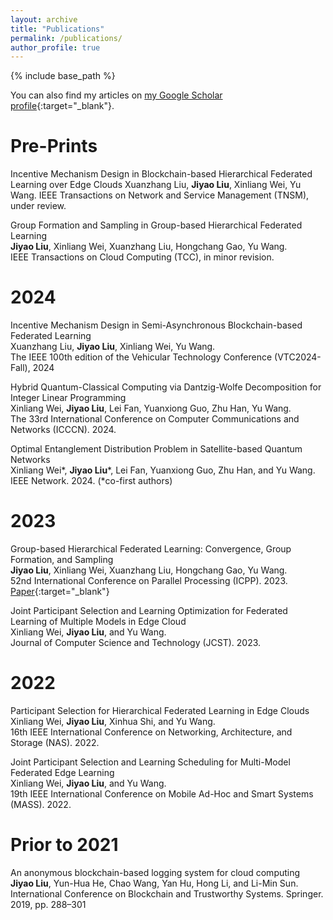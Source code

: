 ```yaml
---
layout: archive
title: "Publications"
permalink: /publications/
author_profile: true
---
```


<!-- {% if site.author.googlescholar %}
  <div class="wordwrap">You can also find my articles on <a href="{{site.author.googlescholar}}">my Google Scholar profile</a>.</div>  
{% endif %}   -->


{% include base_path %}  

<!-- {% for post in site.publications reversed %}
  {% include archive-single.html %}
{% endfor %} -->


You can also find my articles on [my Google Scholar profile](https://scholar.google.com/citations?user=fKvC6OMAAAAJ){:target="_blank"}.  



# Pre-Prints  

Incentive Mechanism Design in Blockchain-based Hierarchical Federated Learning over Edge Clouds
Xuanzhang Liu, **Jiyao Liu**, Xinliang Wei, Yu Wang. 
IEEE Transactions on Network and Service Management (TNSM), under review.


Group Formation and Sampling in Group-based Hierarchical Federated Learning  
**Jiyao Liu**, Xinliang Wei, Xuanzhang Liu, Hongchang Gao, Yu Wang.  
IEEE Transactions on Cloud Computing (TCC), in minor revision.  


# 2024  

Incentive Mechanism Design in Semi-Asynchronous Blockchain-based Federated Learning  
Xuanzhang Liu, **Jiyao Liu**, Xinliang Wei, Yu Wang.  
The IEEE 100th edition of the Vehicular Technology Conference (VTC2024-Fall), 2024  

Hybrid Quantum-Classical Computing via Dantzig-Wolfe Decomposition for Integer Linear Programming  
Xinliang Wei, **Jiyao Liu**, Lei Fan, Yuanxiong Guo, Zhu Han, Yu Wang.  
The 33rd International Conference on Computer Communications and Networks (ICCCN). 2024.  

Optimal Entanglement Distribution Problem in Satellite-based Quantum Networks   
Xinliang Wei\*, **Jiyao Liu**\*, Lei Fan, Yuanxiong Guo, Zhu Han, and Yu Wang.  
IEEE Network. 2024. (\*co-first authors)  


# 2023

Group-based Hierarchical Federated Learning: Convergence, Group Formation, and Sampling  
**Jiyao Liu**, Xinliang Wei, Xuanzhang Liu, Hongchang Gao, Yu Wang.  
52nd International Conference on Parallel Processing (ICPP). 2023.  
[Paper](/files/papers/2023/gfl-icpp-23.pdf){:target="_blank"}  

Joint Participant Selection and Learning Optimization for Federated Learning of Multiple Models in Edge Cloud  
Xinliang Wei, **Jiyao Liu**, and Yu Wang.  
Journal of Computer Science and Technology (JCST). 2023.  


# 2022

Participant Selection for Hierarchical Federated Learning in Edge Clouds  
Xinliang Wei, **Jiyao Liu**, Xinhua Shi, and Yu Wang.  
16th IEEE International Conference on Networking, Architecture, and Storage (NAS). 2022.  

Joint Participant Selection and Learning Scheduling for Multi-Model Federated Edge Learning  
Xinliang Wei, **Jiyao Liu**, and Yu Wang.  
19th IEEE International Conference on Mobile Ad-Hoc and Smart Systems (MASS). 2022.  


# Prior to 2021

An anonymous blockchain-based logging system for cloud computing  
**Jiyao Liu**, Yun-Hua He, Chao Wang, Yan Hu, Hong Li, and Li-Min Sun.  
International Conference on Blockchain and Trustworthy Systems. Springer. 2019, pp. 288–301  

